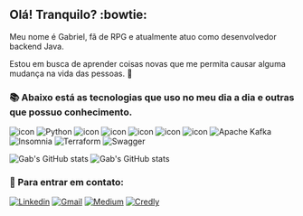 ## Olá! Tranquilo? :bowtie:

Meu nome é Gabriel, fã de RPG e atualmente atuo como desenvolvedor backend Java. 

Estou em busca de aprender coisas novas que me permita causar alguma mudança na vida das pessoas. :dart:

### :books: Abaixo está as tecnologias que uso no meu dia a dia e outras que possuo conhecimento.

![icon](https://img.shields.io/badge/Java-ED8B00?style=for-the-badge&logo=java&logoColor=white)
![Python](https://img.shields.io/badge/python-3670A0?style=for-the-badge&logo=python&logoColor=ffdd54)
![icon](https://img.shields.io/badge/html5%20-%23E34F26.svg?&style=for-the-badge&logo=html5&logoColor=white)
![icon](https://img.shields.io/badge/css3%20-%231572B6.svg?&style=for-the-badge&logo=css3&logoColor=white)
![icon](https://img.shields.io/badge/JavaScript-F7DF1E?style=for-the-badge&logo=javascript&logoColor=black)
![icon](https://img.shields.io/badge/Amazon_AWS-232F3E?style=for-the-badge&logo=amazon-aws&logoColor=white)
![icon](https://img.shields.io/badge/spring%20boot-6DB33F?style=for-the-badge&logo=spring%20boot&logoColor=white)
![Apache Kafka](https://img.shields.io/badge/Apache%20Kafka-000?style=for-the-badge&logo=apachekafka)
![Insomnia](https://img.shields.io/badge/Insomnia-black?style=for-the-badge&logo=insomnia&logoColor=5849BE)
![Terraform](https://img.shields.io/badge/terraform-%235835CC.svg?style=for-the-badge&logo=terraform&logoColor=white)
![Swagger](https://img.shields.io/badge/-Swagger-%23Clojure?style=for-the-badge&logo=swagger&logoColor=white)

![Gab's GitHub stats](https://github-readme-stats.vercel.app/api?username=gabrielwb7&theme=algolia&show_icons=true)
![Gab's GitHub stats](https://github-readme-stats.vercel.app/api/top-langs?username=gabrielwb7&theme=algolia&show_icons=true&layout=compact)

### :telescope: Para entrar em contato:

[![Linkedin](https://img.shields.io/badge/-LinkedIn-blue?style=for-the-badge&logo=Linkedin&logoColor=white&link=https://www.linkedin.com/in/gabriel-r-0043861ba/)](https://www.linkedin.com/in/gabriel-r-0043861ba/)
[![Gmail](https://img.shields.io/badge/-Gmail-EA4335?style=for-the-badge&logo=Gmail&logoColor=white&link=mailto:contate.gabrielr@gmail.com)](mailto:contate.gabrielr@gmail.com)
[![Medium](https://img.shields.io/badge/Medium-12100E?style=for-the-badge&logo=medium&logoColor=white&link=https://medium.com/@gabrielwb7)](https://medium.com/@gabrielwb7)
[![Credly](https://img.shields.io/badge/Credly-FF6B00.svg?style=for-the-badge&logo=Credly&logoColor=white&link=https://www.credly.com/users/gabriel-rocha.7069bf0a)](https://www.credly.com/users/gabriel-rocha.7069bf0a)
